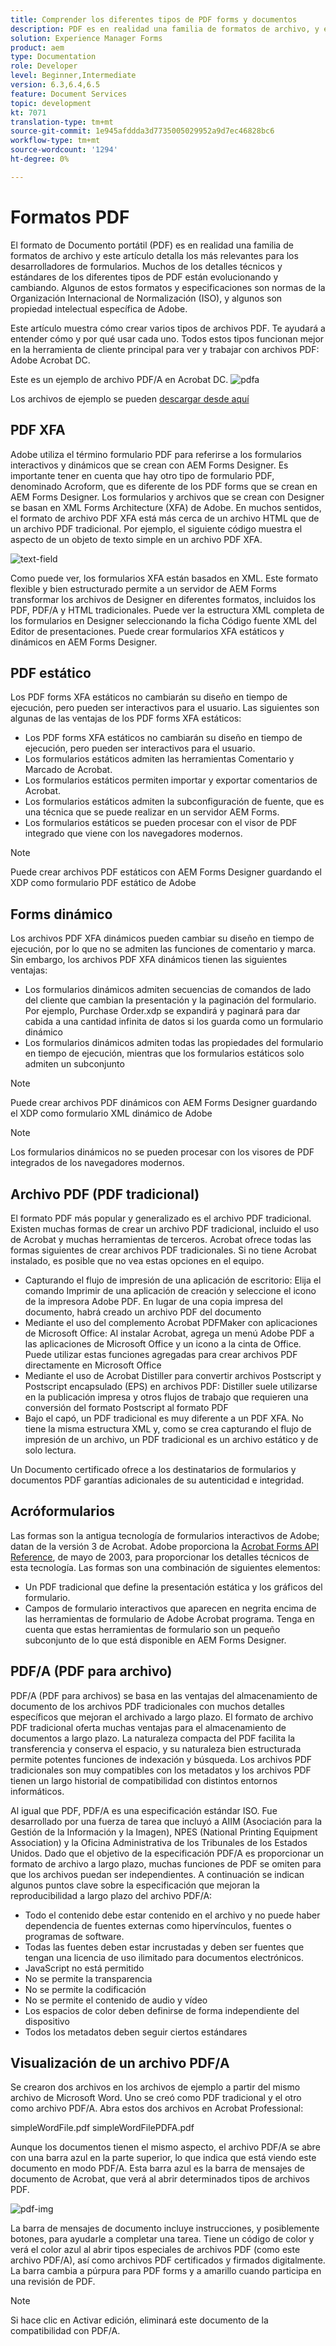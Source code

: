 ```yaml
---
title: Comprender los diferentes tipos de PDF forms y documentos
description: PDF es en realidad una familia de formatos de archivo, y este artículo describe los tipos de archivos PDF que son importantes y relevantes para los desarrolladores de formularios.
solution: Experience Manager Forms
product: aem
type: Documentation
role: Developer
level: Beginner,Intermediate
version: 6.3,6.4,6.5
feature: Document Services
topic: development
kt: 7071
translation-type: tm+mt
source-git-commit: 1e945afddda3d7735005029952a9d7ec46828bc6
workflow-type: tm+mt
source-wordcount: '1294'
ht-degree: 0%

---
```



# Formatos PDF

El formato de Documento portátil (PDF) es en realidad una familia de formatos de archivo y este artículo detalla los más relevantes para los desarrolladores de formularios. Muchos de los detalles técnicos y estándares de los diferentes tipos de PDF están evolucionando y cambiando. Algunos de estos formatos y especificaciones son normas de la Organización Internacional de Normalización (ISO), y algunos son propiedad intelectual específica de Adobe.

Este artículo muestra cómo crear varios tipos de archivos PDF. Te ayudará a entender cómo y por qué usar cada uno. Todos estos tipos funcionan mejor en la herramienta de cliente principal para ver y trabajar con archivos PDF: Adobe Acrobat DC.

Este es un ejemplo de archivo PDF/A en Acrobat DC.
![pdfa](assets/pdfa-file-in-acrobat.png)

Los archivos de ejemplo se pueden [descargar desde aquí](assets/pdf-file-types.zip)

## PDF XFA

Adobe utiliza el término formulario PDF para referirse a los formularios interactivos y dinámicos que se crean con AEM Forms Designer. Es importante tener en cuenta que hay otro tipo de formulario PDF, denominado Acroform, que es diferente de los PDF forms que se crean en AEM Forms Designer. Los formularios y archivos que se crean con Designer se basan en XML Forms Architecture (XFA) de Adobe. En muchos sentidos, el formato de archivo PDF XFA está más cerca de un archivo HTML que de un archivo PDF tradicional. Por ejemplo, el siguiente código muestra el aspecto de un objeto de texto simple en un archivo PDF XFA.

![text-field](assets/text-field.JPG)

Como puede ver, los formularios XFA están basados en XML. Este formato flexible y bien estructurado permite a un servidor de AEM Forms transformar los archivos de Designer en diferentes formatos, incluidos los PDF, PDF/A y HTML tradicionales. Puede ver la estructura XML completa de los formularios en Designer seleccionando la ficha Código fuente XML del Editor de presentaciones. Puede crear formularios XFA estáticos y dinámicos en AEM Forms Designer.

## PDF estático

Los PDF forms XFA estáticos no cambiarán su diseño en tiempo de ejecución, pero pueden ser interactivos para el usuario. Las siguientes son algunas de las ventajas de los PDF forms XFA estáticos:

* Los PDF forms XFA estáticos no cambiarán su diseño en tiempo de ejecución, pero pueden ser interactivos para el usuario.
* Los formularios estáticos admiten las herramientas Comentario y Marcado de Acrobat.
* Los formularios estáticos permiten importar y exportar comentarios de Acrobat.
* Los formularios estáticos admiten la subconfiguración de fuente, que es una técnica que se puede realizar en un servidor AEM Forms.
* Los formularios estáticos se pueden procesar con el visor de PDF integrado que viene con los navegadores modernos.

>[!NOTE]
> Puede crear archivos PDF estáticos con AEM Forms Designer guardando el XDP como formulario PDF estático de Adobe

## Forms dinámico

Los archivos PDF XFA dinámicos pueden cambiar su diseño en tiempo de ejecución, por lo que no se admiten las funciones de comentario y marca. Sin embargo, los archivos PDF XFA dinámicos tienen las siguientes ventajas:

* Los formularios dinámicos admiten secuencias de comandos de lado del cliente que cambian la presentación y la paginación del formulario. Por ejemplo, Purchase Order.xdp se expandirá y paginará para dar cabida a una cantidad infinita de datos si los guarda como un formulario dinámico
* Los formularios dinámicos admiten todas las propiedades del formulario en tiempo de ejecución, mientras que los formularios estáticos solo admiten un subconjunto


>[!NOTE]
> Puede crear archivos PDF dinámicos con AEM Forms Designer guardando el XDP como formulario XML dinámico de Adobe

>[!NOTE]
> Los formularios dinámicos no se pueden procesar con los visores de PDF integrados de los navegadores modernos.


## Archivo PDF (PDF tradicional)

El formato PDF más popular y generalizado es el archivo PDF tradicional. Existen muchas formas de crear un archivo PDF tradicional, incluido el uso de Acrobat y muchas herramientas de terceros. Acrobat ofrece todas las formas siguientes de crear archivos PDF tradicionales. Si no tiene Acrobat instalado, es posible que no vea estas opciones en el equipo.

* Capturando el flujo de impresión de una aplicación de escritorio: Elija el comando Imprimir de una aplicación de creación y seleccione el icono de la impresora Adobe PDF. En lugar de una copia impresa del documento, habrá creado un archivo PDF del documento
* Mediante el uso del complemento Acrobat PDFMaker con aplicaciones de Microsoft Office: Al instalar Acrobat, agrega un menú Adobe PDF a las aplicaciones de Microsoft Office y un icono a la cinta de Office. Puede utilizar estas funciones agregadas para crear archivos PDF directamente en Microsoft Office
* Mediante el uso de Acrobat Distiller para convertir archivos Postscript y Postscript encapsulado (EPS) en archivos PDF: Distiller suele utilizarse en la publicación impresa y otros flujos de trabajo que requieren una conversión del formato Postscript al formato PDF
* Bajo el capó, un PDF tradicional es muy diferente a un PDF XFA. No tiene la misma estructura XML y, como se crea capturando el flujo de impresión de un archivo, un PDF tradicional es un archivo estático y de solo lectura.

Un Documento certificado ofrece a los destinatarios de formularios y documentos PDF garantías adicionales de su autenticidad e integridad.

## Acróformularios

Las formas son la antigua tecnología de formularios interactivos de Adobe; datan de la versión 3 de Acrobat. Adobe proporciona la [Acrobat Forms API Reference](assets/FormsAPIReference.pdf), de mayo de 2003, para proporcionar los detalles técnicos de esta tecnología. Las formas son una combinación de
siguientes elementos:

* Un PDF tradicional que define la presentación estática y los gráficos del formulario.
* Campos de formulario interactivos que aparecen en negrita encima de las herramientas de formulario de Adobe Acrobat programa. Tenga en cuenta que estas herramientas de formulario son un pequeño subconjunto de lo que está disponible en AEM Forms Designer.

## PDF/A (PDF para archivo)

PDF/A (PDF para archivos) se basa en las ventajas del almacenamiento de documento de los archivos PDF tradicionales con muchos detalles específicos que mejoran el archivado a largo plazo. El formato de archivo PDF tradicional oferta muchas ventajas para el almacenamiento de documentos a largo plazo. La naturaleza compacta del PDF facilita la transferencia y conserva el espacio, y su naturaleza bien estructurada permite potentes funciones de indexación y búsqueda. Los archivos PDF tradicionales son muy compatibles con los metadatos y los archivos PDF tienen un largo historial de compatibilidad con distintos entornos informáticos.

Al igual que PDF, PDF/A es una especificación estándar ISO. Fue desarrollado por una fuerza de tarea que incluyó a AIIM (Asociación para la Gestión de la Información y la Imagen), NPES (National Printing Equipment Association) y la Oficina Administrativa de los Tribunales de los Estados Unidos. Dado que el objetivo de la especificación PDF/A es proporcionar un formato de archivo a largo plazo, muchas funciones de PDF se omiten para que los archivos puedan ser independientes. A continuación se indican algunos puntos clave sobre la especificación que mejoran la reproducibilidad a largo plazo del archivo PDF/A:

* Todo el contenido debe estar contenido en el archivo y no puede haber dependencia de fuentes externas como hipervínculos, fuentes o programas de software.
* Todas las fuentes deben estar incrustadas y deben ser fuentes que tengan una licencia de uso ilimitado para documentos electrónicos.
* JavaScript no está permitido
* No se permite la transparencia
* No se permite la codificación
* No se permite el contenido de audio y vídeo
* Los espacios de color deben definirse de forma independiente del dispositivo
* Todos los metadatos deben seguir ciertos estándares

## Visualización de un archivo PDF/A

Se crearon dos archivos en los archivos de ejemplo a partir del mismo archivo de Microsoft Word. Uno se creó como PDF tradicional y el otro como archivo PDF/A. Abra estos dos archivos en Acrobat Professional:

simpleWordFile.pdf
simpleWordFilePDFA.pdf

Aunque los documentos tienen el mismo aspecto, el archivo PDF/A se abre con una barra azul en la parte superior, lo que indica que está viendo este documento en modo PDF/A. Esta barra azul es la barra de mensajes de documento de Acrobat, que verá al abrir determinados tipos de archivos PDF.

![pdf-img](assets/pdfa-message.png)

La barra de mensajes de documento incluye instrucciones, y posiblemente botones, para ayudarle a completar una tarea. Tiene un código de color y verá el color azul al abrir tipos especiales de archivos PDF (como este archivo PDF/A), así como archivos PDF certificados y firmados digitalmente. La barra cambia a púrpura para PDF forms y a amarillo cuando participa en una revisión de PDF.

>[!NOTE]
> Si hace clic en Activar edición, eliminará este documento de la compatibilidad con PDF/A.




